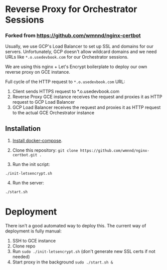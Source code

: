# Reverse Proxy for Orchestrator Sessions

### Forked from https://github.com/wmnnd/nginx-certbot 

Usually, we use GCP's Load Balancer to set up SSL and domains for our servers. Unfortunately, GCP doesn't allow wildcard domains and we need URLs like `*.o.usedevbook.com` for our Orchestrator sessions.

We are using this nginx + Let's Encrypt boilerplate to deploy our own reverse proxy on GCE instance.

Full cycle of the HTTP request to `*.o.usedevbook.com` URL:

1) Client sends HTTPS request to \*.o.usedevbook.com
2) Reverse Proxy GCE instance receives the request and proxies it as HTTP request to GCP Load Balancer
3) GCP Load Balancer receives the request and proxies it as HTTP request to the actual GCE Orchestrator instance

## Installation
1. [Install docker-compose](https://docs.docker.com/compose/install/#install-compose).

2. Clone this repository: `git clone https://github.com/wmnnd/nginx-certbot.git .`

3. Run the init script:

```
./init-letsencrypt.sh
```

4. Run the server:
```
./start.sh
```        

# Deployment

There isn't a good automated way to deploy this. The current way of deployment is fully manual:
1. SSH to GCE instance
2. Clone repo
3. Run `sudo ./init-letsencrypt.sh` (don't generate new SSL certs if not needed)
4. Start proxy in the background `sudo ./start.sh &`